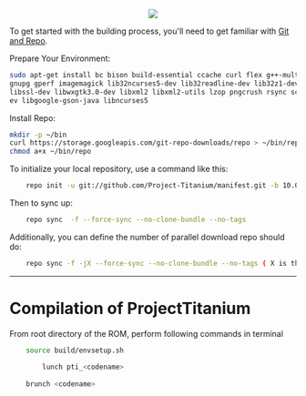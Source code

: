 <p align="center">
<img src="https://i.imgur.com/lisTV2f.png" > 
</p>

To get started with the building process, you'll need to get familiar with [Git and Repo](http://source.android.com/source/using-repo.html).

Prepare Your Environment:

```bash
sudo apt-get install bc bison build-essential ccache curl flex g++-multilib gcc-multilib git
gnupg gperf imagemagick lib32ncurses5-dev lib32readline-dev lib32z1-dev liblz4-tool libncurses5-dev libsdl1.2-dev 
libssl-dev libwxgtk3.0-dev libxml2 libxml2-utils lzop pngcrush rsync schedtool squashfs-tools xsltproc zip zlib1g-d
ev libgoogle-gson-java libncurses5
```

Install Repo:

```bash
mkdir -p ~/bin
curl https://storage.googleapis.com/git-repo-downloads/repo > ~/bin/repo
chmod a+x ~/bin/repo
```

To initialize your local repository, use a command like this:

```bash
    repo init -u git://github.com/Project-Titanium/manifest.git -b 10.0
```

Then to sync up:

```bash
    repo sync  -f --force-sync --no-clone-bundle --no-tags
```

Additionally, you can define the number of parallel download repo should do:

```bash
    repo sync -f -jX --force-sync --no-clone-bundle --no-tags ( X is the number of parallel download repo should do choose depending on your cpu )
```
----------------------------------
 Compilation of ProjectTitanium
 ==================

From root directory of the ROM, perform following commands in terminal


```bash
	source build/envsetup.sh
   
        lunch pti_<codename>
   
	brunch <codename>
```
